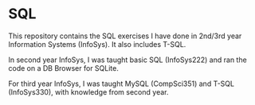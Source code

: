# SQL
This repository contains the SQL exercises I have done in 2nd/3rd year Information Systems (InfoSys). It also includes T-SQL.

In second year InfoSys, I was taught basic SQL (InfoSys222) and ran the code on a DB Browser for SQLite.

For third year InfoSys, I was taught MySQL (CompSci351) and T-SQL (InfoSys330), with knowledge from second year.
